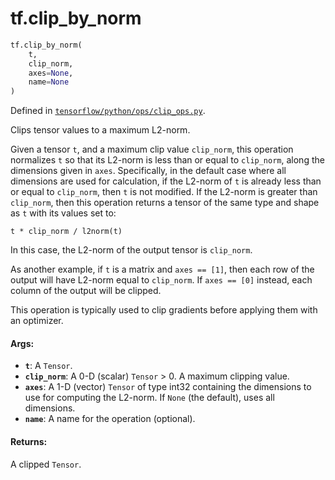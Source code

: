 <div itemscope itemtype="http://developers.google.com/ReferenceObject">
<meta itemprop="name" content="tf.clip_by_norm" />
<meta itemprop="path" content="Stable" />
</div>

# tf.clip_by_norm

``` python
tf.clip_by_norm(
    t,
    clip_norm,
    axes=None,
    name=None
)
```



Defined in [`tensorflow/python/ops/clip_ops.py`](/code/stable/tensorflow/python/ops/clip_ops.py).

Clips tensor values to a maximum L2-norm.

Given a tensor `t`, and a maximum clip value `clip_norm`, this operation
normalizes `t` so that its L2-norm is less than or equal to `clip_norm`,
along the dimensions given in `axes`. Specifically, in the default case
where all dimensions are used for calculation, if the L2-norm of `t` is
already less than or equal to `clip_norm`, then `t` is not modified. If
the L2-norm is greater than `clip_norm`, then this operation returns a
tensor of the same type and shape as `t` with its values set to:

`t * clip_norm / l2norm(t)`

In this case, the L2-norm of the output tensor is `clip_norm`.

As another example, if `t` is a matrix and `axes == [1]`, then each row
of the output will have L2-norm equal to `clip_norm`. If `axes == [0]`
instead, each column of the output will be clipped.

This operation is typically used to clip gradients before applying them with
an optimizer.

#### Args:

* <b>`t`</b>: A `Tensor`.
* <b>`clip_norm`</b>: A 0-D (scalar) `Tensor` > 0. A maximum clipping value.
* <b>`axes`</b>: A 1-D (vector) `Tensor` of type int32 containing the dimensions
    to use for computing the L2-norm. If `None` (the default), uses all
    dimensions.
* <b>`name`</b>: A name for the operation (optional).


#### Returns:

A clipped `Tensor`.